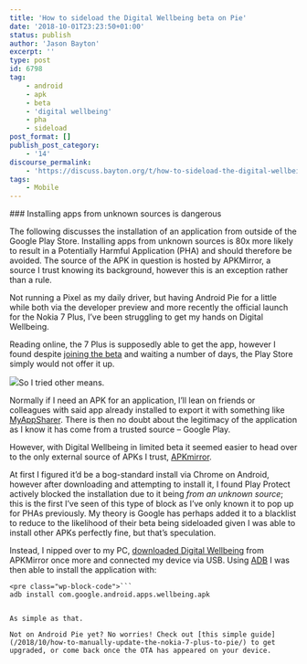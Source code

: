 ```yaml
---
title: 'How to sideload the Digital Wellbeing beta on Pie'
date: '2018-10-01T23:23:50+01:00'
status: publish
author: 'Jason Bayton'
excerpt: ''
type: post
id: 6798
tag:
    - android
    - apk
    - beta
    - 'digital wellbeing'
    - pha
    - sideload
post_format: []
publish_post_category:
    - '14'
discourse_permalink:
    - 'https://discuss.bayton.org/t/how-to-sideload-the-digital-wellbeing-beta-on-pie/192'
tags:
    - Mobile
---
```

<div class="bs-callout bs-callout-danger">### Installing apps from unknown sources is dangerous

The following discusses the installation of an application from outside of the Google Play Store. Installing apps from unknown sources is 80x more likely to result in a Potentially Harmful Application (PHA) and should therefore be avoided. The source of the APK in question is hosted by APKMirror, a source I trust knowing its background, however this is an exception rather than a rule. </div>Not running a Pixel as my daily driver, but having Android Pie for a little while both via the developer preview and more recently the official launch for the Nokia 7 Plus, I’ve been struggling to get my hands on Digital Wellbeing.

Reading online, the 7 Plus is supposedly able to get the app, however I found despite [joining the beta](https://www.android.com/versions/pie-9-0/digital-wellbeing-beta/) and waiting a number of days, the Play Store simply would not offer it up.

![](https://bucket.bayton.uk-lon1.upcloudobjects.com/uploads/2018/10/image.png)So I tried other means.

Normally if I need an APK for an application, I’ll lean on friends or colleagues with said app already installed to export it with something like [MyAppSharer](https://play.google.com/store/apps/details?id=com.yschi.MyAppSharer&hl=en). There is then no doubt about the legitimacy of the application as I know it has come from a trusted source – Google Play.

However, with Digital Wellbeing in limited beta it seemed easier to head over to the only external source of APKs I trust, [APKmirror](https://www.apkmirror.com/).

At first I figured it’d be a bog-standard install via Chrome on Android, however after downloading and attempting to install it, I found Play Protect actively blocked the installation due to it being *from an unknown source*; this is the first I’ve seen of this type of block as I’ve only known it to pop up for PHAs previously. My theory is Google has perhaps added it to a blacklist to reduce to the likelihood of their beta being sideloaded given I was able to install other APKs perfectly fine, but that’s speculation.

Instead, I nipped over to my PC, [downloaded Digital Wellbeing](https://www.apkmirror.com/apk/google-inc/digital-wellbeing/) from APKMirror once more and connected my device via USB. Using [ADB](https://www.xda-developers.com/install-adb-windows-macos-linux/) I was then able to install the application with:

```
<pre class="wp-block-code">```
adb install com.google.android.apps.wellbeing.apk
```
```

As simple as that.

Not on Android Pie yet? No worries! Check out [this simple guide](/2018/10/how-to-manually-update-the-nokia-7-plus-to-pie/) to get upgraded, or come back once the OTA has appeared on your device.